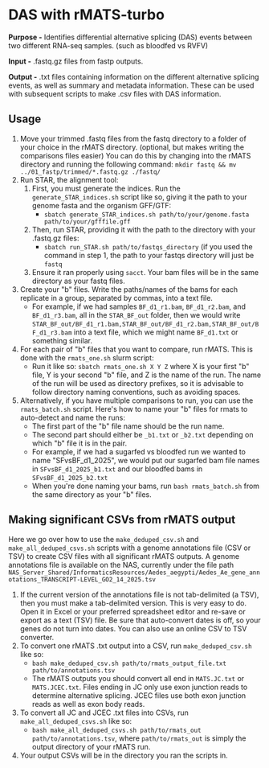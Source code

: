﻿# DAS with rMATS-turbo
**Purpose -** Identifies differential alternative splicing (DAS) events between two different RNA-seq samples. (such as bloodfed vs RVFV)

**Input -** .fastq.gz files from fastp outputs.

**Output -** .txt files containing information on the different alternative splicing events, as well as summary and metadata information. These can be used with subsequent scripts to make .csv files with DAS information.

## Usage
1. Move your trimmed .fastq files from the fastq directory to a folder of your choice in the rMATS directory. (optional, but makes writing the comparisons files easier) You can do this by changing into the rMATS directory and running the following command: `mkdir fastq && mv ../01_fastp/trimmed/*.fastq.gz ./fastq/`
2. Run STAR, the alignment tool:
	1. First, you must generate the indices. Run the `generate_STAR_indices.sh` script like so, giving it the path to your genome fasta and the organism GFF/GTF:
		- `sbatch generate_STAR_indices.sh path/to/your/genome.fasta path/to/your/gfffile.gff`
	2. Then, run STAR, providing it with the path to the directory with your .fastq.gz files:
		- `sbatch run_STAR.sh path/to/fastqs_directory` (if you used the command in step 1, the path to your fastqs directory will just be `fastq`
	3. Ensure it ran properly using `sacct`. Your bam files will be in the same directory as your fastq files.
3. Create your "b" files. Write the paths/names of the bams for each replicate in a group, separated by commas, into a text file.
	- For example, if we had samples `BF_d1_r1.bam`, `BF_d1_r2.bam`, and `BF_d1_r3.bam`, all in the `STAR_BF_out` folder, then we would write `STAR_BF_out/BF_d1_r1.bam,STAR_BF_out/BF_d1_r2.bam,STAR_BF_out/BF_d1_r3.bam` into a text file, which we might name `BF_d1.txt` or something similar.
4. For each pair of "b" files that you want to compare, run rMATS. This is done with the `rmats_one.sh` slurm script:
	- Run it like so: `sbatch rmats_one.sh X Y Z` where X is your first "b" file, Y is your second "b" file, and Z is the name of the run. The name of the run will be used as directory prefixes, so it is advisable to follow directory naming conventions, such as avoiding spaces.
5. Alternatively, if you have multiple comparisons to run, you can use the `rmats_batch.sh` script. Here's how to name your "b" files for rmats to auto-detect and name the runs:
	- The first part of the "b" file name should be the run name.
	- The second part should either be `_b1.txt` or `_b2.txt` depending on which "b" file it is in the pair.
	- For example, if we had a sugarfed vs bloodfed run we wanted to name "SFvsBF_d1_2025", we would put our sugarfed bam file names in `SFvsBF_d1_2025_b1.txt` and our bloodfed bams in `SFvsBF_d1_2025_b2.txt`
	- When you're done naming your bams, run `bash rmats_batch.sh` from the same directory as your "b" files.

## Making significant CSVs from rMATS output
Here we go over how to use the `make_deduped_csv.sh` and `make_all_deduped_csvs.sh` scripts with a genome annotations file (CSV or TSV) to create CSV files with all significant rMATS outputs. A genome annotations file is available on the NAS, currently under the file path `NAS_Server_Shared/InformaticsResources/Aedes_aegypti/Aedes_Ae_gene_annotations_TRANSCRIPT-LEVEL_GO2_14_2025.tsv`
1. If the current version of the annotations file is not tab-delimited (a TSV), then you must make a tab-delimited version. This is very easy to do. Open it in Excel or your preferred spreadsheet editor and re-save or export as a text (TSV) file. Be sure that auto-convert dates is off, so your genes do not turn into dates. You can also use an online CSV to TSV converter.
2. To convert one rMATS .txt output into a CSV, run `make_deduped_csv.sh` like so:
	- `bash make_deduped_csv.sh path/to/rmats_output_file.txt path/to/annotations.tsv`
	- The rMATS outputs you should convert all end in `MATS.JC.txt` or `MATS.JCEC.txt`. Files ending in JC only use exon junction reads to determine alternative splicing. JCEC files use both exon junction reads as well as exon body reads.
3. To convert all JC and JCEC .txt files into CSVs, run `make_all_deduped_csvs.sh` like so:
	- `bash make_all_deduped_csvs.sh path/to/rmats_out path/to/annotations.tsv`, where `path/to/rmats_out` is simply the output directory of your rMATS run.
4. Your output CSVs will be in the directory you ran the scripts in.
